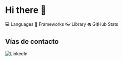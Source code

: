 # Hi there 👋

:computer: Languages
:pencil: Frameworks
:eyeglasses: Library
:oncoming_automobile: GitHub Stats

## Vías de contacto

![LinkedIn](https://www.linkedin.com/in/irving-hernández-226846205/)
